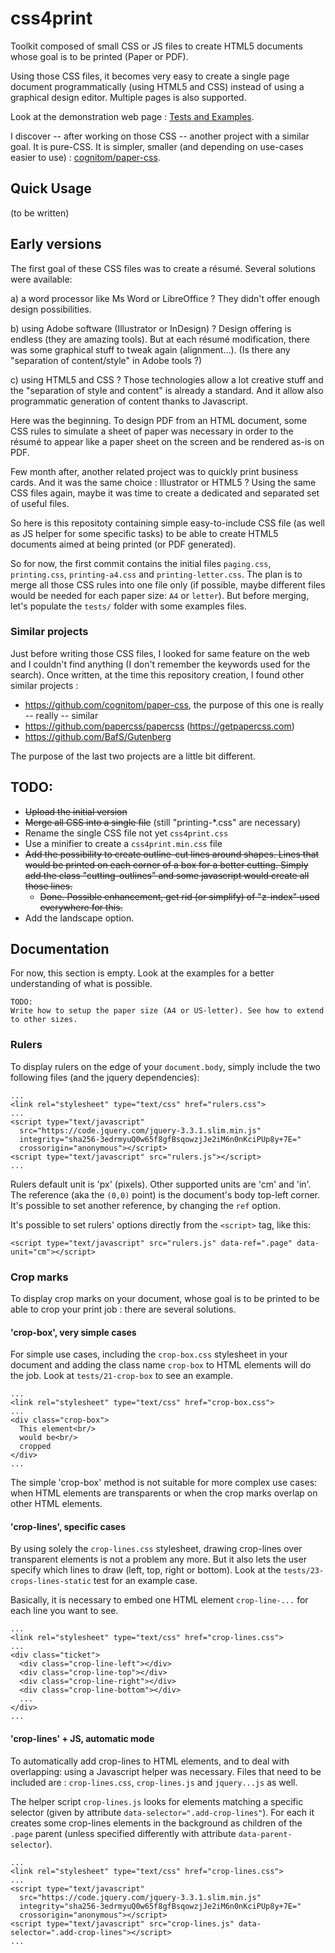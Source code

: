 # css4print

Toolkit composed of small CSS or JS files to create HTML5 documents whose goal is to be printed (Paper or PDF).

Using those CSS files, it becomes very easy to create a single page document programmatically (using HTML5 and CSS) instead of using a graphical design editor. Multiple pages is also supported.

Look at the demonstration web page : [Tests and Examples](https://arnaudviala.github.io/css4print/tests/).

I discover -- after working on those CSS -- another project with a similar goal. It is pure-CSS. It is simpler, smaller (and depending on use-cases easier to use) : [cognitom/paper-css](https://github.com/cognitom/paper-css).

## Quick Usage

(to be written)

## Early versions

The first goal of these CSS files was to create a résumé. Several solutions were available:

  a) a word processor like Ms Word or LibreOffice ? They didn't offer enough design possibilities.

  b) using Adobe software (Illustrator or InDesign) ? Design offering is endless (they are amazing tools). But at each résumé modification, there was some graphical stuff to tweak again (alignment...). (Is there any "separation of content/style" in Adobe tools ?)

  c) using HTML5 and CSS ? Those technologies allow a lot creative stuff and the "separation of style and content" is already a standard. And it allow also programmatic generation of content thanks to Javascript.

Here was the beginning. To design PDF from an HTML document, some CSS rules to simulate a sheet of paper was necessary in order to the résumé to appear like a paper sheet on the screen and be rendered as-is on PDF.

Few month after, another related project was to quickly print business cards. And it was the same choice : Illustrator or HTML5 ? Using the same CSS files again, maybe it was time to create a dedicated and separated set of useful files.

So here is this repositoty containing simple easy-to-include CSS file (as well as JS helper for some specific tasks) to be able to create HTML5 documents aimed at being printed (or PDF generated).

So for now, the first commit contains the initial files `paging.css`, `printing.css`, `printing-a4.css` and `printing-letter.css`. The plan is to merge all those CSS rules into one file only (if possible, maybe different files would be needed for each paper size: `A4` or `letter`). But before merging, let's populate the `tests/` folder with some examples files.

### Similar projects

Just before writing those CSS files, I looked for same feature on the web and I couldn't find anything (I don't remember the keywords used for the search). Once written, at the time this repository creation, I found other similar projects :
- https://github.com/cognitom/paper-css, the purpose of this one is really -- really -- similar
- https://github.com/papercss/papercss   (https://getpapercss.com)
- https://github.com/BafS/Gutenberg


The purpose of the last two projects are a little bit different.


## TODO:

- ~~Upload the initial version~~
- ~~Merge all CSS into a single file~~ (still "printing-*.css" are necessary)
- Rename the single CSS file not yet `css4print.css`
- Use a minifier to create a `css4print.min.css` file
- ~~Add the possibility to create outline-cut lines around shapes. Lines that would be printed on each corner of a box for a better cutting. Simply add the class "cutting-outlines" and some javascript would create all those lines.~~
  - ~~Done. Possible enhancement, get rid (or simplify) of "z-index" used everywhere for this.~~
- Add the landscape option.


## Documentation

For now, this section is empty. Look at the examples for a better understanding of what is possible.

```
TODO:
Write how to setup the paper size (A4 or US-letter). See how to extend to other sizes.
```




### Rulers

To display rulers on the edge of your `document.body`, simply include the two following files (and the jquery dependencies):

```
...
<link rel="stylesheet" type="text/css" href="rulers.css">
...
<script type="text/javascript"
  src="https://code.jquery.com/jquery-3.3.1.slim.min.js"
  integrity="sha256-3edrmyuQ0w65f8gfBsqowzjJe2iM6n0nKciPUp8y+7E="
  crossorigin="anonymous"></script>
<script type="text/javascript" src="rulers.js"></script>
...
```

Rulers default unit is 'px' (pixels). Other supported units are 'cm' and 'in'. The reference (aka the `(0,0)` point) is the document's body top-left corner. It's possible to set another reference, by changing the `ref` option.

It's possible to set rulers' options directly from the `<script>` tag, like this:
```
<script type="text/javascript" src="rulers.js" data-ref=".page" data-unit="cm"></script>
```

### Crop marks

To display crop marks on your document, whose goal is to be printed to be able
to crop your print job : there are several solutions.

#### 'crop-box', very simple cases

For simple use cases, including the `crop-box.css` stylesheet in your document and adding the class name `crop-box` to HTML elements will do the job. Look at `tests/21-crop-box` to see an example.

```
...
<link rel="stylesheet" type="text/css" href="crop-box.css">
...
<div class="crop-box">
  This element<br/>
  would be<br/>
  cropped
</div>
...
```

The simple 'crop-box' method is not suitable for more complex use cases: when HTML elements are transparents or when the crop marks overlap on other HTML elements.


#### 'crop-lines', specific cases

By using solely the `crop-lines.css` stylesheet, drawing crop-lines over transparent elements is not a problem any more. But it also lets the user specify which lines to draw (left, top, right or bottom). Look at the `tests/23-crops-lines-static` test for an example case.

Basically, it is necessary to embed one HTML element `crop-line-...` for each line you want to see.

```
...
<link rel="stylesheet" type="text/css" href="crop-lines.css">
...
<div class="ticket">
  <div class="crop-line-left"></div>
  <div class="crop-line-top"></div>
  <div class="crop-line-right"></div>
  <div class="crop-line-bottom"></div>
  ...
</div>
...
```

#### 'crop-lines' + JS, automatic mode

To automatically add crop-lines to HTML elements, and to deal with overlapping: using a Javascript helper was necessary. Files that need to be included are : `crop-lines.css`, `crop-lines.js` and `jquery...js` as well.

The helper script `crop-lines.js` looks for elements matching a specific selector (given by attribute `data-selector=".add-crop-lines"`). For each it creates some crop-lines elements in the background as children of the `.page` parent (unless specified differently with attribute `data-parent-selector`).

```
...
<link rel="stylesheet" type="text/css" href="crop-lines.css">
...
<script type="text/javascript"
  src="https://code.jquery.com/jquery-3.3.1.slim.min.js"
  integrity="sha256-3edrmyuQ0w65f8gfBsqowzjJe2iM6n0nKciPUp8y+7E="
  crossorigin="anonymous"></script>
<script type="text/javascript" src="crop-lines.js" data-selector=".add-crop-lines"></script>
...
```
